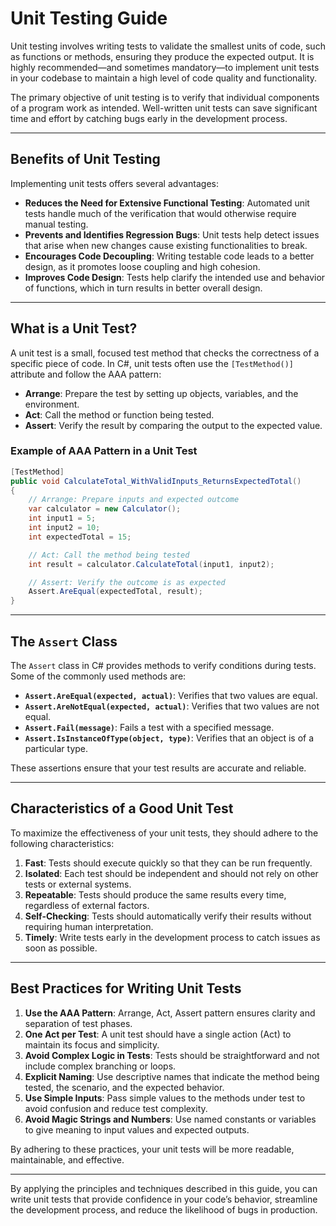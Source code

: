 # Unit Testing Guide

Unit testing involves writing tests to validate the smallest units of code, such as functions or methods, ensuring they produce the expected output. It is highly recommended—and sometimes mandatory—to implement unit tests in your codebase to maintain a high level of code quality and functionality.

The primary objective of unit testing is to verify that individual components of a program work as intended. Well-written unit tests can save significant time and effort by catching bugs early in the development process.

---

## Benefits of Unit Testing

Implementing unit tests offers several advantages:

- **Reduces the Need for Extensive Functional Testing**: Automated unit tests handle much of the verification that would otherwise require manual testing.
- **Prevents and Identifies Regression Bugs**: Unit tests help detect issues that arise when new changes cause existing functionalities to break.
- **Encourages Code Decoupling**: Writing testable code leads to a better design, as it promotes loose coupling and high cohesion.
- **Improves Code Design**: Tests help clarify the intended use and behavior of functions, which in turn results in better overall design.

---

## What is a Unit Test?

A unit test is a small, focused test method that checks the correctness of a specific piece of code. In C#, unit tests often use the `[TestMethod()]` attribute and follow the AAA pattern:

- **Arrange**: Prepare the test by setting up objects, variables, and the environment.
- **Act**: Call the method or function being tested.
- **Assert**: Verify the result by comparing the output to the expected value.

### Example of AAA Pattern in a Unit Test

```csharp
[TestMethod]
public void CalculateTotal_WithValidInputs_ReturnsExpectedTotal()
{
    // Arrange: Prepare inputs and expected outcome
    var calculator = new Calculator();
    int input1 = 5;
    int input2 = 10;
    int expectedTotal = 15;

    // Act: Call the method being tested
    int result = calculator.CalculateTotal(input1, input2);

    // Assert: Verify the outcome is as expected
    Assert.AreEqual(expectedTotal, result);
}
```

---

## The `Assert` Class

The `Assert` class in C# provides methods to verify conditions during tests. Some of the commonly used methods are:

- **`Assert.AreEqual(expected, actual)`**: Verifies that two values are equal.
- **`Assert.AreNotEqual(expected, actual)`**: Verifies that two values are not equal.
- **`Assert.Fail(message)`**: Fails a test with a specified message.
- **`Assert.IsInstanceOfType(object, type)`**: Verifies that an object is of a particular type.

These assertions ensure that your test results are accurate and reliable.

---

## Characteristics of a Good Unit Test

To maximize the effectiveness of your unit tests, they should adhere to the following characteristics:

1. **Fast**: Tests should execute quickly so that they can be run frequently.
2. **Isolated**: Each test should be independent and should not rely on other tests or external systems.
3. **Repeatable**: Tests should produce the same results every time, regardless of external factors.
4. **Self-Checking**: Tests should automatically verify their results without requiring human interpretation.
5. **Timely**: Write tests early in the development process to catch issues as soon as possible.

---

## Best Practices for Writing Unit Tests

1. **Use the AAA Pattern**: Arrange, Act, Assert pattern ensures clarity and separation of test phases.
2. **One Act per Test**: A unit test should have a single action (Act) to maintain its focus and simplicity.
3. **Avoid Complex Logic in Tests**: Tests should be straightforward and not include complex branching or loops.
4. **Explicit Naming**: Use descriptive names that indicate the method being tested, the scenario, and the expected behavior.
5. **Use Simple Inputs**: Pass simple values to the methods under test to avoid confusion and reduce test complexity.
6. **Avoid Magic Strings and Numbers**: Use named constants or variables to give meaning to input values and expected outputs.

By adhering to these practices, your unit tests will be more readable, maintainable, and effective.

---

By applying the principles and techniques described in this guide, you can write unit tests that provide confidence in your code’s behavior, streamline the development process, and reduce the likelihood of bugs in production.
